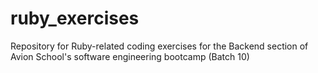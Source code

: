 # ruby_exercises
Repository for Ruby-related coding exercises for the Backend section of Avion School's software engineering bootcamp (Batch 10)
